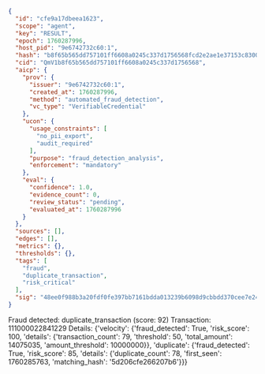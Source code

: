 ```json
{
  "id": "cfe9a17dbeea1623",
  "scope": "agent",
  "key": "RESULT",
  "epoch": 1760287996,
  "host_pid": "9e6742732c60:1",
  "hash": "b8f65b565dd757101ff6608a0245c337d1756568fcd2e2ae1e37153c8300a99f",
  "cid": "QmV1b8f65b565dd757101ff6608a0245c337d1756568",
  "aicp": {
    "prov": {
      "issuer": "9e6742732c60:1",
      "created_at": 1760287996,
      "method": "automated_fraud_detection",
      "vc_type": "VerifiableCredential"
    },
    "ucon": {
      "usage_constraints": [
        "no_pii_export",
        "audit_required"
      ],
      "purpose": "fraud_detection_analysis",
      "enforcement": "mandatory"
    },
    "eval": {
      "confidence": 1.0,
      "evidence_count": 0,
      "review_status": "pending",
      "evaluated_at": 1760287996
    }
  },
  "sources": [],
  "edges": [],
  "metrics": {},
  "thresholds": {},
  "tags": [
    "fraud",
    "duplicate_transaction",
    "risk_critical"
  ],
  "sig": "48ee0f988b3a20fdf0fe397bb7161bdda013239b6098d9cbbdd370cee7e24654"
}
```

Fraud detected: duplicate_transaction (score: 92)
Transaction: 111000022841229
Details: {'velocity': {'fraud_detected': True, 'risk_score': 100, 'details': {'transaction_count': 79, 'threshold': 50, 'total_amount': 14075035, 'amount_threshold': 10000000}}, 'duplicate': {'fraud_detected': True, 'risk_score': 85, 'details': {'duplicate_count': 78, 'first_seen': 1760285763, 'matching_hash': '5d206cfe266207b6'}}}